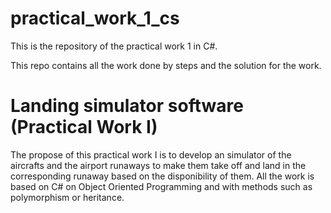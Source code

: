 # practical_work_1_cs
This is the repository of the practical work 1 in C#. 

This repo contains all the work done by steps and the solution for the work.

# Landing simulator software (Practical Work I)

The propose of this practical work I is to develop an simulator of the aircrafts and the airport runaways to make them take off and land in the corresponding runaway based on the disponibility of them. All the work is based on C# on Object Oriented Programming and with methods such as polymorphism or heritance.